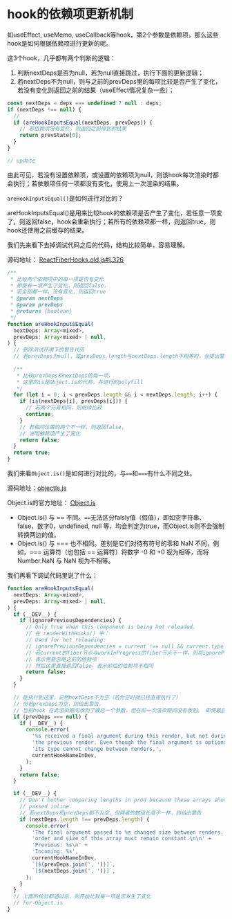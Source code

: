# hook的依赖项更新机制

如useEffect, useMemo, useCallback等hook，第2个参数是依赖项，那么这些hook是如何根据依赖项进行更新的呢。

这3个hook，几乎都有两个判断的逻辑：

1. 判断nextDeps是否为null，若为null直接跳过，执行下面的更新逻辑；
2. 若nextDeps不为null，则与之前的prevDeps里的每项比较是否产生了变化，若没有变化则返回之前的结果（useEffect情况复杂一些）；

```javascript
const nextDeps = deps === undefined ? null : deps;
if (nextDeps !== null) {
  // 
  if (areHookInputsEqual(nextDeps, prevDeps)) {
    // 若依赖项没有变化，则返回之前得到的结果
    return prevState[0];
  }
}

// update
```

由此可见，若没有设置依赖项，或设置的依赖项为null，则该hook每次渲染时都会执行；若依赖项任何一项都没有变化，使用上一次渲染的结果。

`areHookInputsEqual()`是如何进行对比的？

areHookInputsEqual()是用来比较hook的依赖项是否产生了变化，若任意一项变了，则返回false，hook会重新执行；若所有的依赖项都一样，则返回true，则hook还使用之前缓存的结果。

我们先来看下去掉调试代码之后的代码，结构比较简单，容易理解。

源码地址： [ReactFiberHooks.old.js#L326](https://github.com/wenzi0github/react/blob/af08b92c5ed382d09f269226479862ae828e26dc/packages/react-reconciler/src/ReactFiberHooks.old.js#L326)

```javascript
/**
 * 比较两个依赖项中的每一项是否有变化
 * 即使有一项产生了变化，则返回false，
 * 若全部都一样，没有变化，则返回true
 * @param nextDeps
 * @param prevDeps
 * @returns {boolean}
 */
function areHookInputsEqual(
  nextDeps: Array<mixed>,
  prevDeps: Array<mixed> | null,
) {
  // 删除测试环境下的警告代码
  // 若prevDeps为null，或prevDeps.length与nextDeps.length不相等时，会提出警告
  
  /**
   * 比较prevDeps和nextDeps的每一项，
   * 这里的is是Object.is的代称，并进行的polyfill
   */
  for (let i = 0; i < prevDeps.length && i < nextDeps.length; i++) {
    if (is(nextDeps[i], prevDeps[i])) {
      // 若两个元素相同，则继续比较
      continue;
    }
    // 若相同位置的两个不一样，则返回false，
    // 说明依赖项产生了变化
    return false;
  }
  return true;
}
```

我们来看`Object.is()`是如何进行对比的，与`==`和`===`有什么不同之处。

源码地址：[objectIs.js](https://github.com/wenzi0github/react/blob/main/packages/shared/objectIs.js)

Object.is的官方地址： [Object.is](https://developer.mozilla.org/en-US/docs/Web/JavaScript/Reference/Global_Objects/Object/is)

* Object.is() 与 == 不同。`==`无法区分falsly值（假值），即如空字符串、false，数字0，undefined, null 等，均会判定为true，而Object.is则不会强制转换两边的值。
* Object.is() 与 === 也不相同。差别是它们对待有符号的零和 NaN 不同，例如，=== 运算符（也包括 == 运算符）将数字 -0 和 +0 视为相等，而将 Number.NaN 与 NaN 视为不相等。

我们再看下调试代码里说了什么：

```javascript
function areHookInputsEqual(
  nextDeps: Array<mixed>,
  prevDeps: Array<mixed> | null,
) {
  if (__DEV__) {
    if (ignorePreviousDependencies) {
      // Only true when this component is being hot reloaded.
      // 在 renderWithHooks() 中：
      // Used for hot reloading:
      // ignorePreviousDependencies = current !== null && current.type !== workInProgress.type;
      // 若current的fiber节点与workInProgress的fiber节点不一样，则将ignorePreviousDependencies设置为true
      // 表示需要忽略之前的依赖项
      // 然后这里直接返回false，表示前后的依赖项不相同
      return false;
    }
  }

  // 能执行到这里，说明nextDeps不为空（若为空时就已经直接执行了）
  // 但若prevDeps为空，则给出警告，
  // 当前hook 在此渲染期间收到了最后一个参数，但在前一次渲染期间没有收到。 即使最后一个参数是可选的，它的类型也不能在渲染之间改变。
  if (prevDeps === null) {
    if (__DEV__) {
      console.error(
        '%s received a final argument during this render, but not during ' +
        'the previous render. Even though the final argument is optional, ' +
        'its type cannot change between renders.',
        currentHookNameInDev,
      );
    }
    return false;
  }

  if (__DEV__) {
    // Don't bother comparing lengths in prod because these arrays should be
    // passed inline.
    // 若nextDeps和prevDeps都不为空，但两者的数组长度不一样，则给出警告
    if (nextDeps.length !== prevDeps.length) {
      console.error(
        'The final argument passed to %s changed size between renders. The ' +
        'order and size of this array must remain constant.\n\n' +
        'Previous: %s\n' +
        'Incoming: %s',
        currentHookNameInDev,
        `[${prevDeps.join(', ')}]`,
        `[${nextDeps.join(', ')}]`,
      );
    }
  }
  // 上面的校验都通过后，则开始比较每一项是否发生了变化
  // for-Object.is
}
```

